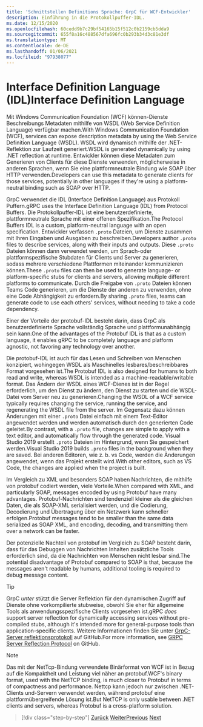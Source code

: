 ```yaml
---
title: 'Schnittstellen Definitions Sprache: GrpC für WCF-Entwickler'
description: Einführung in die Protokollpuffer-IDL.
ms.date: 12/15/2020
ms.openlocfilehash: 60cedd9b7c29bf54165b15f512c0b2159cb5dda9
ms.sourcegitcommit: 655f8a16c488567dfa696fc0b293b34d3c81e3df
ms.translationtype: MT
ms.contentlocale: de-DE
ms.lasthandoff: 01/06/2021
ms.locfileid: "97938077"
---
```

# <a name="interface-definition-language"></a><span data-ttu-id="d8446-103">Interface Definition Language (IDL)</span><span class="sxs-lookup"><span data-stu-id="d8446-103">Interface Definition Language</span></span>

<span data-ttu-id="d8446-104">Mit Windows Communication Foundation (WCF) können-Dienste Beschreibungs Metadaten mithilfe von WSDL (Web Service Definition Language) verfügbar machen.</span><span class="sxs-lookup"><span data-stu-id="d8446-104">With Windows Communication Foundation (WCF), services can expose description metadata by using the Web Service Definition Language (WSDL).</span></span> <span data-ttu-id="d8446-105">WSDL wird dynamisch mithilfe der .NET-Reflektion zur Laufzeit generiert.</span><span class="sxs-lookup"><span data-stu-id="d8446-105">WSDL is generated dynamically by using .NET reflection at runtime.</span></span> <span data-ttu-id="d8446-106">Entwickler können diese Metadaten zum Generieren von Clients für diese Dienste verwenden, möglicherweise in anderen Sprachen, wenn Sie eine plattformneutrale Bindung wie SOAP über HTTP verwenden.</span><span class="sxs-lookup"><span data-stu-id="d8446-106">Developers can use this metadata to generate clients for those services, potentially in other languages if they're using a platform-neutral binding such as SOAP over HTTP.</span></span>

<span data-ttu-id="d8446-107">GrpC verwendet die IDL (Interface Definition Language) aus Protokoll Puffern.</span><span class="sxs-lookup"><span data-stu-id="d8446-107">gRPC uses the Interface Definition Language (IDL) from Protocol Buffers.</span></span> <span data-ttu-id="d8446-108">Die Protokollpuffer-IDL ist eine benutzerdefinierte, plattformneutrale Sprache mit einer offenen Spezifikation.</span><span class="sxs-lookup"><span data-stu-id="d8446-108">The Protocol Buffers IDL is a custom, platform-neutral language with an open specification.</span></span> <span data-ttu-id="d8446-109">Entwickler verfassen `.proto` Dateien, um Dienste zusammen mit Ihren Eingaben und Ausgaben zu beschreiben.</span><span class="sxs-lookup"><span data-stu-id="d8446-109">Developers author `.proto` files to describe services, along with their inputs and outputs.</span></span> <span data-ttu-id="d8446-110">Diese `.proto` Dateien können dann verwendet werden, um Sprach-oder plattformspezifische Stubdaten für Clients und Server zu generieren, sodass mehrere verschiedene Plattformen miteinander kommunizieren können.</span><span class="sxs-lookup"><span data-stu-id="d8446-110">These `.proto` files can then be used to generate language- or platform-specific stubs for clients and servers, allowing multiple different platforms to communicate.</span></span> <span data-ttu-id="d8446-111">Durch die Freigabe von `.proto` Dateien können Teams Code generieren, um die Dienste der anderen zu verwenden, ohne eine Code Abhängigkeit zu erfordern.</span><span class="sxs-lookup"><span data-stu-id="d8446-111">By sharing `.proto` files, teams can generate code to use each others' services, without needing to take a code dependency.</span></span>

<span data-ttu-id="d8446-112">Einer der Vorteile der protobuf-IDL besteht darin, dass GrpC als benutzerdefinierte Sprache vollständig Sprache und plattformunabhängig sein kann.</span><span class="sxs-lookup"><span data-stu-id="d8446-112">One of the advantages of the Protobuf IDL is that as a custom language, it enables gRPC to be completely language and platform agnostic, not favoring any technology over another.</span></span>

<span data-ttu-id="d8446-113">Die protobuf-IDL ist auch für das Lesen und Schreiben von Menschen konzipiert, wohingegen WSDL als Maschinelles lesbares/beschreibbares Format vorgesehen ist.</span><span class="sxs-lookup"><span data-stu-id="d8446-113">The Protobuf IDL is also designed for humans to both read and write, whereas WSDL is intended as a machine-readable/writable format.</span></span> <span data-ttu-id="d8446-114">Das Ändern der WSDL eines WCF-Dienes ist in der Regel erforderlich, um den Dienst zu ändern, den Dienst zu starten und die WSDL-Datei vom Server neu zu generieren.</span><span class="sxs-lookup"><span data-stu-id="d8446-114">Changing the WSDL of a WCF service typically requires changing the service, running the service, and regenerating the WSDL file from the server.</span></span> <span data-ttu-id="d8446-115">Im Gegensatz dazu können Änderungen mit einer `.proto` Datei einfach mit einem Text-Editor angewendet werden und werden automatisch durch den generierten Code geleitet.</span><span class="sxs-lookup"><span data-stu-id="d8446-115">By contrast, with a `.proto` file, changes are simple to apply with a text editor, and automatically flow through the generated code.</span></span> <span data-ttu-id="d8446-116">Visual Studio 2019 erstellt `.proto` Dateien im Hintergrund, wenn Sie gespeichert werden.</span><span class="sxs-lookup"><span data-stu-id="d8446-116">Visual Studio 2019 builds `.proto` files in the background when they are saved.</span></span> <span data-ttu-id="d8446-117">Bei anderen Editoren, wie z. b. vs Code, werden die Änderungen angewendet, wenn das Projekt erstellt wird.</span><span class="sxs-lookup"><span data-stu-id="d8446-117">With other editors, such as VS Code, the changes are applied when the project is built.</span></span>

<span data-ttu-id="d8446-118">Im Vergleich zu XML und besonders SOAP haben Nachrichten, die mithilfe von protobuf codiert werden, viele Vorteile.</span><span class="sxs-lookup"><span data-stu-id="d8446-118">When compared with XML, and particularly SOAP, messages encoded by using Protobuf have many advantages.</span></span> <span data-ttu-id="d8446-119">Protobuf-Nachrichten sind tendenziell kleiner als die gleichen Daten, die als SOAP-XML serialisiert werden, und die Codierung, Decodierung und Übertragung über ein Netzwerk kann schneller erfolgen.</span><span class="sxs-lookup"><span data-stu-id="d8446-119">Protobuf messages tend to be smaller than the same data serialized as SOAP XML, and encoding, decoding, and transmitting them over a network can be faster.</span></span>

<span data-ttu-id="d8446-120">Der potenzielle Nachteil von protobuf im Vergleich zu SOAP besteht darin, dass für das Debuggen von Nachrichten Inhalten zusätzliche Tools erforderlich sind, da die Nachrichten von Menschen nicht lesbar sind.</span><span class="sxs-lookup"><span data-stu-id="d8446-120">The potential disadvantage of Protobuf compared to SOAP is that, because the messages aren't readable by humans, additional tooling is required to debug message content.</span></span>

> [!TIP]
> <span data-ttu-id="d8446-121">GrpC *unter* stützt die Server Reflektion für den dynamischen Zugriff auf Dienste ohne vorkompilierte stubweise, obwohl Sie eher für allgemeine Tools als anwendungsspezifische Clients vorgesehen ist.</span><span class="sxs-lookup"><span data-stu-id="d8446-121">gRPC *does* support server reflection for dynamically accessing services without pre-compiled stubs, although it's intended more for general-purpose tools than application-specific clients.</span></span> <span data-ttu-id="d8446-122">Weitere Informationen finden Sie unter [GrpC-Server reflektionsprotokoll](https://github.com/grpc/grpc/blob/master/doc/server-reflection.md) auf GitHub.</span><span class="sxs-lookup"><span data-stu-id="d8446-122">For more information, see [GRPC Server Reflection Protocol](https://github.com/grpc/grpc/blob/master/doc/server-reflection.md) on GitHub.</span></span>

> [!NOTE]
> <span data-ttu-id="d8446-123">Das mit der NetTcp-Bindung verwendete Binärformat von WCF ist in Bezug auf die Kompaktheit und Leistung viel näher an protobuf.</span><span class="sxs-lookup"><span data-stu-id="d8446-123">WCF's binary format, used with the NetTCP binding, is much closer to Protobuf in terms of compactness and performance.</span></span> <span data-ttu-id="d8446-124">Nettcp kann jedoch nur zwischen .NET-Clients und-Servern verwendet werden, während protobuf eine plattformübergreifende Lösung ist.</span><span class="sxs-lookup"><span data-stu-id="d8446-124">But NetTCP is only usable between .NET clients and servers, whereas Protobuf is a cross-platform solution.</span></span>

>[!div class="step-by-step"]
><span data-ttu-id="d8446-125">[Zurück](approach.md)
>[Weiter](network-protocols.md)</span><span class="sxs-lookup"><span data-stu-id="d8446-125">[Previous](approach.md)
[Next](network-protocols.md)</span></span>
